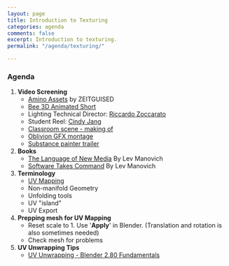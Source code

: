 ```yaml
---
layout: page
title: Introduction to Texturing
categories: agenda
comments: false
excerpt: Introduction to texturing.
permalink: "/agenda/texturing/"

---
```

### Agenda

1. **Video Screening**
   * [Amino Assets](https://vimeo.com/2826822) by ZEITGUISED
   * [Bee 3D Animated Short](https://vimeo.com/44228708)
   * Lighting Technical Director: [Riccardo Zoccarato](https://vimeo.com/200015451)
   * Student Reel: [Cindy Jang](https://vimeo.com/52911102)
   * [Classroom scene - making of](https://vimeo.com/12888604)
   * [Oblivion GFX montage](https://vimeo.com/64377100)
   * [Substance painter trailer](https://youtu.be/ZwotHwt-YWk?t=26)
2. **Books**
   * [The Language of New Media](http://manovich.net/index.php/projects/language-of-new-media) By Lev Manovich
   * [Software Takes Command](http://manovich.net/index.php/projects/software-takes-command) By Lev Manovich
3. **Terminology**
   * [UV Mapping](https://en.wikipedia.org/wiki/UV_mapping)
   * Non-manifold Geometry
   * Unfolding tools
   * UV "island"
   * UV Export
4. **Prepping mesh for UV Mapping**
   * Reset scale to 1. Use '**Apply**' in Blender.  (Translation and rotation is also sometimes needed)
   * Check mesh for problems
5. **UV Unwrapping Tips**
   * [UV Unwrapping - Blender 2.80 Fundamentals](https://www.youtube.com/watch?v=Y7M-B6xnaEM)